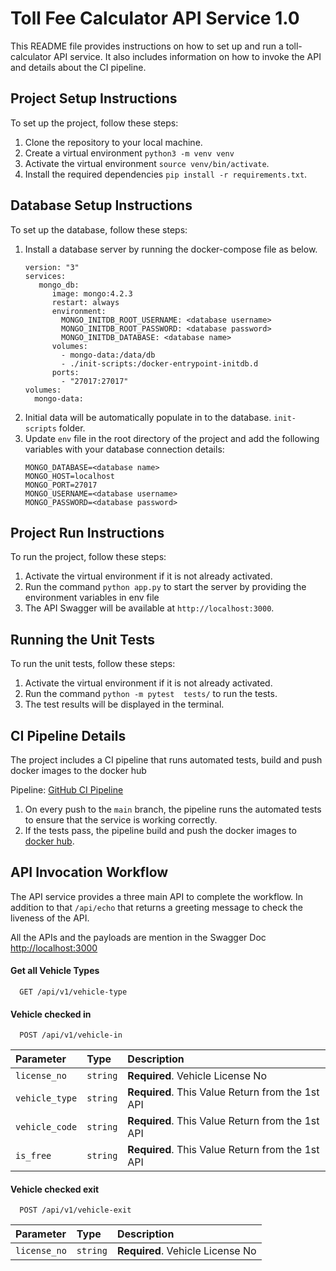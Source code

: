 # Toll Fee Calculator API Service 1.0

This README file provides instructions on how to set up and run a toll-calculator API service. It also includes
information on how to invoke the API and details about the CI pipeline.

## Project Setup Instructions

To set up the project, follow these steps:

1. Clone the repository to your local machine.
2. Create a virtual environment `python3 -m venv venv`
3. Activate the virtual environment `source venv/bin/activate`.
4. Install the required dependencies `pip install -r requirements.txt`.

## Database Setup Instructions

To set up the database, follow these steps:

1. Install a database server by running the docker-compose file as below.
    ```
   version: "3"
   services:
       mongo_db:
          image: mongo:4.2.3
          restart: always
          environment:
            MONGO_INITDB_ROOT_USERNAME: <database username>
            MONGO_INITDB_ROOT_PASSWORD: <database password>
            MONGO_INITDB_DATABASE: <database name>
          volumes:
            - mongo-data:/data/db
            - ./init-scripts:/docker-entrypoint-initdb.d
          ports:
            - "27017:27017"
   volumes:
      mongo-data:
    ```
2. Initial data will be automatically populate in to the database. `init-scripts` folder.
3. Update `env` file in the root directory of the project and add the following variables with your database connection
   details:
    ```
   MONGO_DATABASE=<database name>
   MONGO_HOST=localhost
   MONGO_PORT=27017
   MONGO_USERNAME=<database username>
   MONGO_PASSWORD=<database password>
    ```

## Project Run Instructions

To run the project, follow these steps:

1. Activate the virtual environment if it is not already activated.
2. Run the command `python app.py` to start the server by providing the environment variables in env file
3. The API Swagger will be available at `http://localhost:3000`.

## Running the Unit Tests

To run the unit tests, follow these steps:

1. Activate the virtual environment if it is not already activated.
2. Run the command `python -m pytest  tests/` to run the tests.
3. The test results will be displayed in the terminal.

## CI Pipeline Details

The project includes a CI pipeline that runs automated tests, build and push docker images to the docker hub

Pipeline: [GitHub CI Pipeline](https://github.com/padmasankha/toll-calculator/actions)

1. On every push to the `main` branch, the pipeline runs the automated tests to ensure that the service is working
   correctly.
2. If the tests pass, the pipeline build and push the docker images
   to [docker hub](https://hub.docker.com/r/padmasankha/toll-fee-api-service).

## API Invocation Workflow

The API service provides a three main API to complete the workflow. In addition to that `/api/echo` that returns a
greeting
message to check the liveness of the API.

All the APIs and the payloads are mention in the Swagger Doc [http://localhost:3000](http://localhost:3000)

#### Get all Vehicle Types

```http
  GET /api/v1/vehicle-type
```

#### Vehicle checked in

```http
  POST /api/v1/vehicle-in
```

| Parameter      | Type     | Description                                      |
|:---------------|:---------|:-------------------------------------------------|
| `license_no`   | `string` | **Required**. Vehicle License No                 |
| `vehicle_type` | `string` | **Required**. This Value Return from the 1st API |
| `vehicle_code` | `string` | **Required**. This Value Return from the 1st API |
| `is_free`      | `string` | **Required**. This Value Return from the 1st API |

#### Vehicle checked exit

```http
  POST /api/v1/vehicle-exit
```

| Parameter    | Type     | Description                      |
|:-------------|:---------|:---------------------------------|
| `license_no` | `string` | **Required**. Vehicle License No |